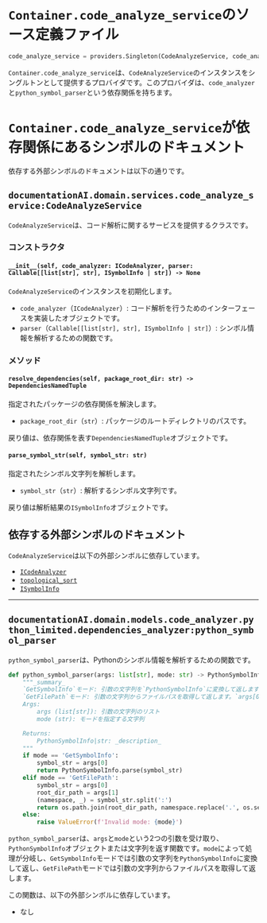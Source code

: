 # `Container.code_analyze_service`のソース定義ファイル

```python
code_analyze_service = providers.Singleton(CodeAnalyzeService, code_analyzer=code_analyzer, parser=python_symbol_parser)
```

`Container.code_analyze_service`は、`CodeAnalyzeService`のインスタンスをシングルトンとして提供するプロバイダです。このプロバイダは、`code_analyzer`と`python_symbol_parser`という依存関係を持ちます。

# `Container.code_analyze_service`が依存関係にあるシンボルのドキュメント

依存する外部シンボルのドキュメントは以下の通りです。

## `documentationAI.domain.services.code_analyze_service:CodeAnalyzeService`

`CodeAnalyzeService`は、コード解析に関するサービスを提供するクラスです。

### コンストラクタ

#### `__init__(self, code_analyzer: ICodeAnalyzer, parser: Callable[[list[str], str], ISymbolInfo | str]) -> None`

`CodeAnalyzeService`のインスタンスを初期化します。

- `code_analyzer`（`ICodeAnalyzer`）: コード解析を行うためのインターフェースを実装したオブジェクトです。
- `parser`（`Callable[[list[str], str], ISymbolInfo | str]`）: シンボル情報を解析するための関数です。

### メソッド

#### `resolve_dependencies(self, package_root_dir: str) -> DependenciesNamedTuple`

指定されたパッケージの依存関係を解決します。

- `package_root_dir`（`str`）: パッケージのルートディレクトリのパスです。

戻り値は、依存関係を表す`DependenciesNamedTuple`オブジェクトです。

#### `parse_symbol_str(self, symbol_str: str)`

指定されたシンボル文字列を解析します。

- `symbol_str`（`str`）: 解析するシンボル文字列です。

戻り値は解析結果の`ISymbolInfo`オブジェクトです。

## 依存する外部シンボルのドキュメント

`CodeAnalyzeService`は以下の外部シンボルに依存しています。

- [`ICodeAnalyzer`](#documentationAI.domain.models.code_analyzer.abc:ICodeAnalyzer)
- [`topological_sort`](#documentationAI.utils.topological_sort:topological_sort)
- [`ISymbolInfo`](#documentationAI.domain.models.code_analyzer.abc:ISymbolInfo)

---

## `documentationAI.domain.models.code_analyzer.python_limited.dependencies_analyzer:python_symbol_parser`

`python_symbol_parser`は、Pythonのシンボル情報を解析するための関数です。

```python
def python_symbol_parser(args: list[str], mode: str) -> PythonSymbolInfo | str:
    """_summary_
    `GetSymbolInfo`モード: 引数の文字列を`PythonSymbolInfo`に変換して返します。`args[0] = symbol_str = <namespace>:<symbol_name>`の形式  
    `GetFilePath`モード: 引数の文字列からファイルパスを取得して返します。`args[0] = symbol_str = <namespace>:<symbol_name>, args[1] = <root_dir_path>`の形式
    Args:
        args (list[str]): 引数の文字列のリスト
        mode (str): モードを指定する文字列

    Returns:
        PythonSymbolInfo|str: _description_
    """
    if mode == 'GetSymbolInfo':
        symbol_str = args[0]
        return PythonSymbolInfo.parse(symbol_str)
    elif mode == 'GetFilePath':
        symbol_str = args[0]
        root_dir_path = args[1]
        (namespace, _) = symbol_str.split(':')
        return os.path.join(root_dir_path, namespace.replace('.', os.sep) + '.py')
    else:
        raise ValueError(f'Invalid mode: {mode}')
```

`python_symbol_parser`は、`args`と`mode`という2つの引数を受け取り、`PythonSymbolInfo`オブジェクトまたは文字列を返す関数です。`mode`によって処理が分岐し、`GetSymbolInfo`モードでは引数の文字列を`PythonSymbolInfo`に変換して返し、`GetFilePath`モードでは引数の文字列からファイルパスを取得して返します。

この関数は、以下の外部シンボルに依存しています。

- なし